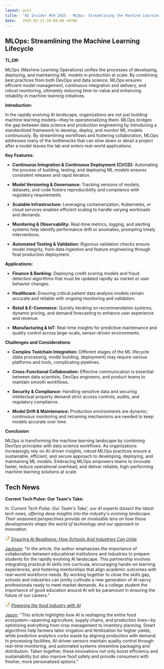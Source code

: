 ```yaml
---
layout: post
title:  "AI Insider #59 2025 - MLOps: Streamlining the Machine Learning Lifecycle"
date:   2025-03-21 20:00:00 +0700
---
```


## MLOps: Streamlining the Machine Learning Lifecycle

**TL;DR:** 

MLOps (Machine Learning Operations) unifies the processes of developing, deploying, and maintaining ML models in production at scale. By combining best practices from both DevOps and data science, MLOps ensures efficient model management, continuous integration and delivery, and robust monitoring, ultimately reducing time-to-value and enhancing reliability in machine learning initiatives.


__Introduction:__

In the rapidly evolving AI landscape, organizations are not just building machine learning models—they’re operationalizing them. MLOps bridges the gap between data science and production engineering by introducing a standardized framework to develop, deploy, and monitor ML models continuously. By streamlining workflows and fostering collaboration, MLOps addresses many of the bottlenecks that can slow down or derail a project after a model leaves the lab and enters real-world applications.

__Key Features:__

* **Continuous Integration & Continuous Deployment (CI/CD):** Automating the process of building, testing, and deploying ML models ensures consistent releases and rapid iteration.

* **Model Versioning & Governance:** Tracking versions of models, datasets, and code fosters reproducibility and compliance with regulatory requirements.

* **Scalable Infrastructure:** Leveraging containerization, Kubernetes, or cloud services enables efficient scaling to handle varying workloads and demands.

* **Monitoring & Observability:** Real-time metrics, logging, and alerting systems help identify performance drift or anomalies, prompting timely interventions.

* **Automated Testing & Validation:** Rigorous validation checks ensure model integrity, from data ingestion and feature engineering through final production deployment.


__Applications:__

* **Finance & Banking:** Deploying credit scoring models and fraud detection algorithms that must be updated rapidly as market or user behavior changes.

* **Healthcare:** Ensuring critical patient data analysis models remain accurate and reliable with ongoing monitoring and validation.

* **Retail & E-Commerce:** Quickly iterating on recommendation systems, dynamic pricing, and demand forecasting to enhance user experience and revenue.

* **Manufacturing & IoT:** Real-time insights for predictive maintenance and quality control across large-scale, sensor-driven environments.

__Challenges and Considerations__

* **Complex Toolchain Integration:** Different stages of the ML lifecycle (data processing, model building, deployment) may require various platforms and tools, complicating pipelines.

* **Cross-Functional Collaboration:** Effective communication is essential between data scientists, DevOps engineers, and product teams to maintain smooth workflows.

* **Security & Compliance:** Handling sensitive data and securing intellectual property demand strict access controls, audits, and regulatory compliance.

* **Model Drift & Maintenance:** Production environments are dynamic; continuous monitoring and retraining mechanisms are needed to keep models accurate over time.


__Conclusion__

MLOps is transforming the machine learning landscape by combining DevOps principles with data science workflows. As organizations increasingly rely on AI-driven insights, robust MLOps practices ensure a sustainable, efficient, and secure approach to developing, deploying, and maintaining ML models. Embracing MLOps empowers teams to innovate faster, reduce operational overhead, and deliver reliable, high-performing machine learning solutions at scale.



## Tech News

__Current Tech Pulse: Our Team's Take:__

*In 'Current Tech Pulse: Our Team's Take', our AI experts dissect the latest tech news, offering deep insights into the industry's evolving landscape. Their seasoned perspectives provide an invaluable lens on how these developments shape the world of technology and our approach to innovation.*


![memo](/assets/images/memo16.png) *[Ensuring AI Readiness: How Schools And Industries Can Unite](https://www.forbes.com/councils/forbestechcouncil/2025/03/19/ensuring-ai-readiness-how-schools-and-industries-can-unite)*

[Jackson](https://www.linkedin.com/in/jackson-cates-315a0b1ab/): "In the article, the author emphasizes the importance of collaboration between educational institutions and industries to prepare students for the rapidly evolving AI landscape. This partnership involves integrating practical AI skills into curricula, encouraging hands-on learning experiences, and fostering mentorships that align academic outcomes with real-world workforce needs. By working together to close the skills gap, schools and industries can jointly cultivate a new generation of AI-savvy professionals ready to meet market demands. As a college student the importance of good education around AI will be paramount in ensuring the future of our careers."

![memo](/assets/images/memo16.png) *[Powering the food industry with AI](https://www.technologyreview.com/2025/03/19/1112920/powering-the-food-industry-with-ai/)*

[Jason](https://www.linkedin.com/in/jason-bengtson-b8a9a83b): "This article highlights how AI is reshaping the entire food ecosystem—spanning agriculture, supply chains, and production lines—by optimizing everything from crop management to inventory planning. Smart algorithms help farmers tailor irrigation and fertilization for higher yields, while predictive analytics curbs waste by aligning production with demand. In processing facilities, AI-driven sensors maintain quality control through real-time monitoring, and automated systems streamline packaging and distribution. Taken together, these innovations not only boost efficiency and sustainability but also improve food safety and provide consumers with fresher, more personalized options."

